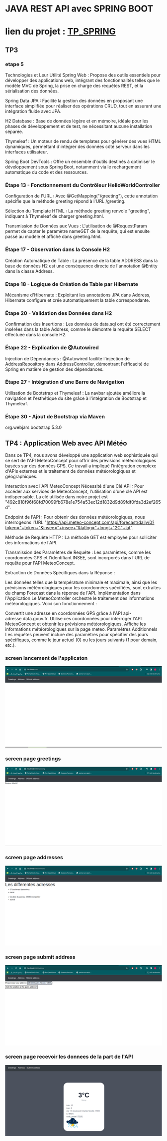# JAVA REST API avec SPRING BOOT 
# lien du projet : [TP_SPRING](https://github.com/NacerRgr/TP_POO_API.git)
## TP3
### etape 5

Technologies et Leur Utilité
Spring Web : Propose des outils essentiels pour développer des applications web, intégrant des fonctionnalités telles que le modèle MVC de Spring, la prise en charge des requêtes REST, et la sérialisation des données.

Spring Data JPA : Facilite la gestion des données en proposant une interface simplifiée pour réaliser des opérations CRUD, tout en assurant une intégration fluide avec JPA.

H2 Database : Base de données légère et en mémoire, idéale pour les phases de développement et de test, ne nécessitant aucune installation séparée.

Thymeleaf : Un moteur de rendu de templates pour générer des vues HTML dynamiques, permettant d'intégrer des données côté serveur dans les interfaces utilisateur.

Spring Boot DevTools : Offre un ensemble d'outils destinés à optimiser le développement sous Spring Boot, notamment via le rechargement automatique du code et des ressources.


### Étape 13 - Fonctionnement du Contrôleur HelloWorldController
Configuration de l'URL : Avec @GetMapping("/greeting"), cette annotation spécifie que la méthode greeting répond à l'URL /greeting.

Sélection du Template HTML : La méthode greeting renvoie "greeting", indiquant à Thymeleaf de charger greeting.html.

Transmission de Données aux Vues : L'utilisation de @RequestParam permet de capter le paramètre nameGET de la requête, qui est ensuite passé au modèle et affiché dans greeting.html.


### Étape 17 - Observation dans la Console H2
Création Automatique de Table : La présence de la table ADDRESS dans la base de données H2 est une conséquence directe de l'annotation @Entity dans la classe Address.

### Etape 18 - Logique de Création de Table par Hibernate
Mécanisme d'Hibernate : Exploitant les annotations JPA dans Address, Hibernate configure et crée automatiquement la table correspondante.


### Étape 20 - Validation des Données dans H2
Confirmation des Insertions : Les données de data.sql ont été correctement insérées dans la table Address, comme le démontre la requête SELECT effectuée dans la console H2.

### Étape 22 - Explication de @Autowired
Injection de Dépendances : @Autowired facilite l'injection de AddressRepository dans AddressController, démontrant l'efficacité de Spring en matière de gestion des dépendances.

### Étape 27 - Intégration d'une Barre de Navigation
Utilisation de Bootstrap et Thymeleaf : La navbar ajoutée améliore la navigation et l'esthétique du site grâce à l'intégration de Bootstrap et Thymeleaf.

### Étape 30 - Ajout de Bootstrap via Maven
<dependency>
<groupId>org.webjars</groupId>
<artifactId>bootstrap</artifactId>
<version>5.3.0</version> <!-- Adjust the version to the latest available -->
</dependency>


## TP4 : Application Web avec API Météo
Dans ce TP4, nous avons développé une application web sophistiquée qui se sert de l'API MeteoConcept pour offrir des prévisions météorologiques basées sur des données GPS. Ce travail a impliqué l'intégration complexe d'APIs externes et le traitement de données météorologiques et géographiques.

Interaction avec l'API MeteoConcept
Nécessité d'une Clé API : Pour accéder aux services de MeteoConcept, l'utilisation d'une clé API est indispensable. La clé utilisée dans notre projet est "492c818f96f68fd70099fb678e1e754a53ec12d1832d9d89fdf0fda3d2ef265d".

Endpoint de l'API : Pour obtenir des données météorologiques, nous interrogeons l'URL "https://api.meteo-concept.com/api/forecast/daily/0?token="+token+"&insee="+insee+"&latlng="+longt+"2C"+lat".

Méthode de Requête HTTP : La méthode GET est employée pour solliciter des informations de l'API.

Transmission des Paramètres de Requête : Les paramètres, comme les coordonnées GPS et l'identifiant INSEE, sont incorporés dans l'URL de requête pour l'API MeteoConcept.

Extraction de Données Spécifiques dans la Réponse :

Les données telles que la température minimale et maximale, ainsi que les prévisions météorologiques pour les coordonnées spécifiées, sont extraites du champ Forecast dans la réponse de l'API.
Implémentation dans l'Application
Le MeteoController orchestre le traitement des informations météorologiques. Voici son fonctionnement :

Convertit une adresse en coordonnées GPS grâce à l'API api-adresse.data.gouv.fr.
Utilise ces coordonnées pour interroger l'API MeteoConcept et obtenir les prévisions météorologiques.
Affiche les informations météorologiques sur la page meteo.
Paramètres Additionnels
Les requêtes peuvent inclure des paramètres pour spécifier des jours spécifiques, comme le jour actuel (0) ou les jours suivants (1 pour demain, etc.).












### screen lancement de l'applicaton
![Alt text](image.png)


### screen page greetings
![Alt text](image-1.png)

### screen page addresses
![Alt text](image-2.png)

### screen page submit address
![Alt text](image-3.png)

### screen page recevoir les donnees de la part de l'API
![Alt text](image-4.png)

